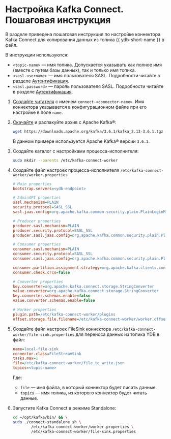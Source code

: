 # Настройка Kafka Connect. Пошаговая инструкция
В разделе приведена пошаговая инструкция по настройке коннектора Kafka Connect для копирования данных из топика {{ ydb-short-name }} в файл.

В инструкции используются:
 * `<topic-name>` — имя топика. Допускается указывать как полное имя (вместе с путем базы данных), так и только имя топика.
 * `<sasl.username>` — имя пользователя SASL. Подробности читайте в разделе [Аутентификация](../auth.md).
 * `<sasl.password>` — пароль пользователя SASL. Подробности читайте в разделе [Аутентификация](../auth.md).

1. [Создайте читателя](../../ydb-cli/topic-consumer-add.md) с именем `connect-<connector-name>`. Имя коннектора указывается в конфигурационном файле при его настройке в поле `name`.

1. [Скачайте](https://downloads.apache.org/kafka/) и распакуйте архив с Apache Kafka®:

    ```bash
    wget https://downloads.apache.org/kafka/3.6.1/kafka_2.13-3.6.1.tgz && tar -xvf kafka_2.13-3.6.1.tgz --strip 1 --directory /opt/kafka/
    ```

    В данном примере используется Apache Kafka® версии `3.6.1`.

1. Создайте каталог с настройками процесса-исполнителя:

    ```bash
    sudo mkdir --parents /etc/kafka-connect-worker
    ```

1. Создайте файл настроек процесса-исполнителя `/etc/kafka-connect-worker/worker.properties`

    ```ini
    # Main properties
    bootstrap.servers=<ydb-endpoint>

    # AdminAPI properties
    sasl.mechanism=PLAIN
    security.protocol=SASL_SSL
    sasl.jaas.config=org.apache.kafka.common.security.plain.PlainLoginModule required username="<sasl.username>" password="<sasl.password>";

    # Producer properties
    producer.sasl.mechanism=PLAIN
    producer.security.protocol=SASL_SSL
    producer.sasl.jaas.config=org.apache.kafka.common.security.plain.PlainLoginModule required username="<sasl.username>" password="<sasl.password>";

    # Consumer properties
    consumer.sasl.mechanism=PLAIN
    consumer.security.protocol=SASL_SSL
    consumer.sasl.jaas.config=org.apache.kafka.common.security.plain.PlainLoginModule required username="<sasl.username>" password="<sasl.password>";

    consumer.partition.assignment.strategy=org.apache.kafka.clients.consumer.RoundRobinAssignor
    consumer.check.crcs=false

    # Converter properties
    key.converter=org.apache.kafka.connect.storage.StringConverter
    value.converter=org.apache.kafka.connect.storage.StringConverter
    key.converter.schemas.enable=false
    value.converter.schemas.enable=false

    # Worker properties
    plugin.path=/etc/kafka-connect-worker/plugins
    offset.storage.file.filename=/etc/kafka-connect-worker/worker.offset
    ```

1. Создайте файл настроек FileSink коннектора `/etc/kafka-connect-worker/file-sink.properties` для переноса данных из топика YDB в файл:

    ```ini
    name=local-file-sink
    connector.class=FileStreamSink
    tasks.max=1
    file=/etc/kafka-connect-worker/file_to_write.json
    topics=<topic-name>
    ```

    Где:

    * `file` — имя файла, в который коннектор будет писать данные.
    * `topics` — имя топика, из которого коннектор будет читать данные.

1. Запустите Kafka Connect в режиме Standalone:
    ```bash
    cd ~/opt/kafka/bin/ && \
    sudo ./connect-standalone.sh \
            /etc/kafka-connect-worker/worker.properties \
            /etc/kafka-connect-worker/file-sink.properties
    ```
